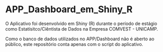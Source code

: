 # APP_Dashboard_em_Shiny_R

O Aplicativo foi desenvolvido em Shiny (R) durante o período de estágio como Estatísitco/Ciêntista de Dados na Empresa COMVEST - UNICAMP.

Como o banco de dados utilizados no APP/Dashboard não é aberto ao público, este repositório conta apenas com o script do aplicativo.

